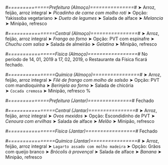 
*#==============Prefeitura (Almoço)===============#*
➤ Arroz, feijão, arroz integral 
➤ *Picadinho de carne com molho roti*
➤ Opção: Yakissoba vegetariano
➤ *Dueto de legumes*
➤ Salada de alface
➤ *Melancia*
➤ Minipão, refresco 

*#================Central (Almoço)================#*
➤ Arroz, feijão, arroz integral
➤ *Frango ao forno*
➤ Opção: PVT com espinafre
➤ *Chuchu com salsa*
➤ Salada de almeirão
➤ *Gelatina*
➤ Minipão, refresco

*#================Física (Almoço)=================#*
No período de 14, 01, 2019 a 17, 02, 2019, o Restaurante da Física ficará fechado.

*#================Química (Almoço)================#*
➤ Arroz, feijão, arroz integral
➤ *Filé de frango com molho de salsão*
➤ Opção: PVT com mandioquinha
➤ *Berinjela ao forno*
➤ Salada de chicória   
➤ `Cocada cremosa`
➤ Minipão, refresco
%

*#==============Prefeitura (Jantar)===============#*
Fechado

*#================Central (Jantar)================#*
➤ Arroz, feijão, arroz integral
➤ *Ovos mexidos*
➤ Opção: Escondidinho de PVT
➤ *Cenoura com ervilhas*
➤ Salada de alface
➤ *Melão*
➤ Minipão, refresco

*#================Física (Jantar)=================#*
Fechado

*#================Química (Jantar)================#*
➤ Arroz, feijão, arroz integral
➤ `Lagarto assado com molho madeira`
➤ Opção: Grãos com queijo branco
➤ *Brócolis à provençal*
➤ Salada de alface
➤ *Banana*
➤ Minipão, refresco
